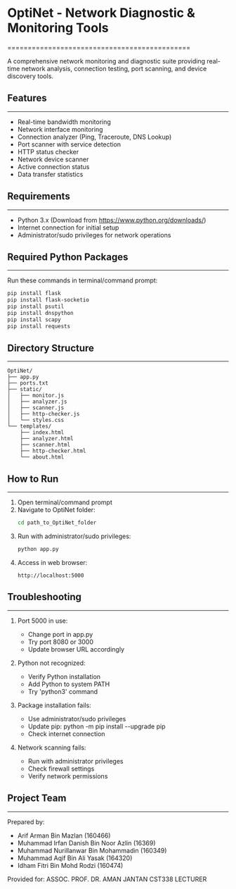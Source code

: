 # OptiNet - Network Diagnostic & Monitoring Tools
=============================================

A comprehensive network monitoring and diagnostic suite providing real-time network analysis, connection testing, port scanning, and device discovery tools.

## Features
-----------
- Real-time bandwidth monitoring
- Network interface monitoring
- Connection analyzer (Ping, Traceroute, DNS Lookup)
- Port scanner with service detection  
- HTTP status checker
- Network device scanner
- Active connection status
- Data transfer statistics

## Requirements
-----------
- Python 3.x (Download from https://www.python.org/downloads/)
- Internet connection for initial setup
- Administrator/sudo privileges for network operations

## Required Python Packages
----------------------
Run these commands in terminal/command prompt:
```bash
pip install flask
pip install flask-socketio
pip install psutil
pip install dnspython
pip install scapy
pip install requests
```

## Directory Structure
-----------------
```
OptiNet/
├── app.py
├── ports.txt
├── static/
│   ├── monitor.js
│   ├── analyzer.js
│   ├── scanner.js
│   ├── http-checker.js
│   └── styles.css
└── templates/
    ├── index.html
    ├── analyzer.html
    ├── scanner.html
    ├── http-checker.html
    └── about.html
```

## How to Run
---------
1. Open terminal/command prompt
2. Navigate to OptiNet folder:
   ```bash
   cd path_to_OptiNet_folder
   ```
3. Run with administrator/sudo privileges:
   ```bash
   python app.py
   ```
4. Access in web browser:
   ```
   http://localhost:5000
   ```

## Troubleshooting
--------------
1. Port 5000 in use:
   - Change port in app.py
   - Try port 8080 or 3000
   - Update browser URL accordingly

2. Python not recognized:
   - Verify Python installation
   - Add Python to system PATH
   - Try 'python3' command

3. Package installation fails:
   - Use administrator/sudo privileges
   - Update pip: python -m pip install --upgrade pip
   - Check internet connection

4. Network scanning fails:
   - Run with administrator privileges
   - Check firewall settings
   - Verify network permissions

## Project Team
--------------
Prepared by:
- Arif Arman Bin Mazlan (160466)
- Muhammad Irfan Danish Bin Noor Azlin (16369)
- Muhammad Nurillanwar Bin Mohammadin (160349)
- Muhammad Aqif Bin Ali Yasak (164320)
- Idham Fitri Bin Mohd Rodzi (160474)

Provided for:
ASSOC. PROF. DR. AMAN JANTAN
CST338 LECTURER
```
